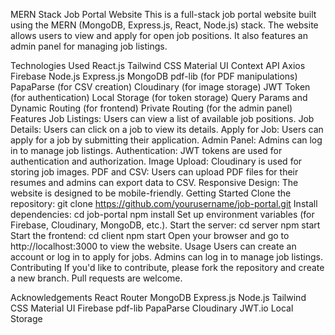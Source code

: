 MERN Stack Job Portal Website
This is a full-stack job portal website built using the MERN (MongoDB, Express.js, React, Node.js) stack. The website allows users to view and apply for open job positions. It also features an admin panel for managing job listings.

Technologies Used
React.js
Tailwind CSS
Material UI
Context API
Axios
Firebase
Node.js
Express.js
MongoDB
pdf-lib (for PDF manipulations)
PapaParse (for CSV creation)
Cloudinary (for image storage)
JWT Token (for authentication)
Local Storage (for token storage)
Query Params and Dynamic Routing (for frontend)
Private Routing (for the admin panel)
Features
Job Listings: Users can view a list of available job positions.
Job Details: Users can click on a job to view its details.
Apply for Job: Users can apply for a job by submitting their application.
Admin Panel: Admins can log in to manage job listings.
Authentication: JWT tokens are used for authentication and authorization.
Image Upload: Cloudinary is used for storing job images.
PDF and CSV: Users can upload PDF files for their resumes and admins can export data to CSV.
Responsive Design: The website is designed to be mobile-friendly.
Getting Started
Clone the repository:
git clone https://github.com/yourusername/job-portal.git
Install dependencies:
cd job-portal
npm install
Set up environment variables (for Firebase, Cloudinary, MongoDB, etc.).
Start the server:
cd server
npm start
Start the frontend:
cd client
npm start
Open your browser and go to http://localhost:3000 to view the website.
Usage
Users can create an account or log in to apply for jobs.
Admins can log in to manage job listings.
Contributing
If you'd like to contribute, please fork the repository and create a new branch. Pull requests are welcome.

Acknowledgements
React Router
MongoDB
Express.js
Node.js
Tailwind CSS
Material UI
Firebase
pdf-lib
PapaParse
Cloudinary
JWT.io
Local Storage
